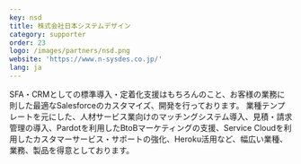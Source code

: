 ```yaml
---
key: nsd
title: 株式会社日本システムデザイン
category: supporter
order: 23
logo: /images/partners/nsd.png
website: 'https://www.n-sysdes.co.jp/'
lang: ja
---
```

SFA・CRMとしての標準導入・定着化支援はもちろんのこと、お客様の業務に則した最適なSalesforceのカスタマイズ、開発を行っております。
業種テンプレートを元にした、人材サービス業向けのマッチングシステム導入、見積・請求管理の導入、Pardotを利用したBtoBマーケティングの支援、Service Cloudを利用したカスタマーサービス・サポートの強化、Heroku活用など、幅広い業種、業務、製品を得意としております。